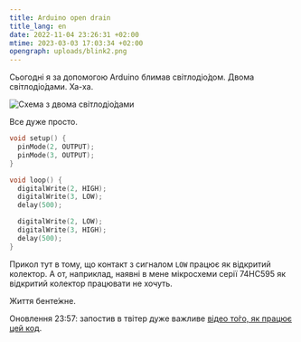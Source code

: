 ```yaml
---
title: Arduino open drain
title_lang: en
date: 2022-11-04 23:26:31 +02:00
mtime: 2023-03-03 17:03:34 +02:00
opengraph: uploads/blink2.png
---
```


Сьогодні я за допомогою Arduino блимав світлодіо́дом. Двома світлодіо́дами. Ха-ха.

![Схема з двома світлодіо́дами](/uploads/blink2.png)

Все дуже просто.

```cpp
void setup() {
  pinMode(2, OUTPUT);
  pinMode(3, OUTPUT);
}

void loop() {
  digitalWrite(2, HIGH);
  digitalWrite(3, LOW);
  delay(500);

  digitalWrite(2, LOW);
  digitalWrite(3, HIGH);
  delay(500);
}
```

Прикол тут в тому, що контакт з сигналом `LOW` працює як відкритий колектор. А от, наприклад, наявні в мене мікросхеми серії 74HC595 як відкритий колектор працювати не хочуть.

Життя бенте́жне.

Оновлення 23:57: запостив в твітер дуже важливе [відео то́го, як працює цей код][1].

[1]: https://twitter.com/kastaneda/status/1588651416910192640
